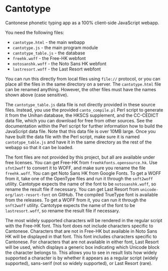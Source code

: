 # Cantotype

Cantonese phonetic typing app as a 100% client-side JavaScript webapp.

You need the following files:

- `cantotype.html` - the main webapp
- `cantotype.js` - the main program module
- `cantotype_table.js` - the database
- `freehk.woff` - the Free-HK webfont
- `notosanshk.woff` - the Noto Sans HK webfont
- `lastresort.woff` - the Last Resort webfont

You can run this directly from local files using `file://` protocol, or you can place all the files in the same directory on a server.  The `cantotype.html` file can be renamed anything.  However, the other files must have the names shown above (case sensitive).

The `cantotype_table.js` data file is not directly provided in these source files.  Instead, you use the provided `canto_compile.pl` Perl script to generate it from the Unihan database, the HKSCS supplement, and the CC-CEDICT data file, which you can download for free from other sources.  See the documentation within the Perl script for further information how to build the JavaScript data file.  Note that this data file is over 10MB large.  Once you have built the data file with the Perl script, make sure it is named `cantotype_table.js` and have it in the same directory as the rest of the webapp so that it can be loaded.

The font files are not provided by this project, but all are available under free licenses.  You can get Free-HK from `freehkfonts.opensource.hk`.  Use `sfnt2woff` to convert it to WOFF, and make sure you rename the file `freehk.woff`.  You can get Noto Sans HK from Google Fonts.  To get a WOFF from it, take one of the OpenType files and run it through the `snft2woff` utility.  Cantotype expects the name of the font to be `notosanshk.woff`, so rename the result file if necessary.  You can get Last Resort from `unicode-org/last-resort-font` on GitHub.  The compiled TrueType font is available from the releases.  To get a WOFF from it, you can run it through the `snft2woff` utility.  Cantotype expects the name of the font to be `lastresort.woff`, so rename the result file if necessary.

The most widely supported characters will be rendered in the regular script with the Free-HK font.  This font does not include characters specific to Cantonese.  Characters that are not in Free-HK but available in Noto Sans HK will be displayed in that font.  This font includes characters specific to Cantonese.  For characters that are not available in either font, Last Resort will be used, which displays a generic box indicating which Unicode block the character belongs to.  This allows you to see in result lists how widely supported a character is by whether it appears as a regular script (widely supported), sans-serif (not so widely supported), or Last Resort (rare).
